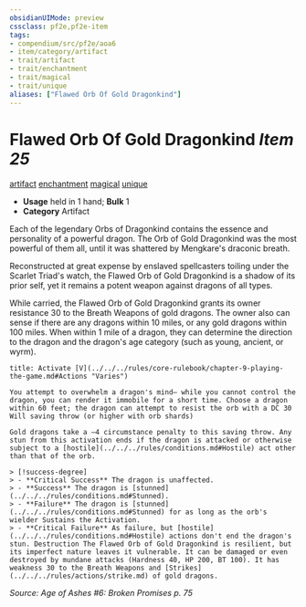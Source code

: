 ```yaml
---
obsidianUIMode: preview
cssclass: pf2e,pf2e-item
tags:
- compendium/src/pf2e/aoa6
- item/category/artifact
- trait/artifact
- trait/enchantment
- trait/magical
- trait/unique
aliases: ["Flawed Orb Of Gold Dragonkind"]
---
```

# Flawed Orb Of Gold Dragonkind *Item 25*  
[artifact](../../../rules/traits/artifact-gmg.md)  [enchantment](../../../rules/traits/enchantment.md)  [magical](../../../rules/traits/magical.md)  [unique](../../../rules/traits/unique.md)  

- **Usage** held in 1 hand; **Bulk** 1
- **Category** Artifact

Each of the legendary Orbs of Dragonkind contains the essence and personality of a powerful dragon. The Orb of Gold Dragonkind was the most powerful of them all, until it was shattered by Mengkare's draconic breath.

Reconstructed at great expense by enslaved spellcasters toiling under the Scarlet Triad's watch, the Flawed Orb of Gold Dragonkind is a shadow of its prior self, yet it remains a potent weapon against dragons of all types.

While carried, the Flawed Orb of Gold Dragonkind grants its owner resistance 30 to the Breath Weapons of gold dragons. The owner also can sense if there are any dragons within 10 miles, or any gold dragons within 100 miles. When within 1 mile of a dragon, they can determine the direction to the dragon and the dragon's age category (such as young, ancient, or wyrm).

```ad-embed-ability
title: Activate [V](../../../rules/core-rulebook/chapter-9-playing-the-game.md#Actions "Varies")

You attempt to overwhelm a dragon's mind— while you cannot control the dragon, you can render it immobile for a short time. Choose a dragon within 60 feet; the dragon can attempt to resist the orb with a DC 30 Will saving throw (or higher with orb shards)

Gold dragons take a –4 circumstance penalty to this saving throw. Any stun from this activation ends if the dragon is attacked or otherwise subject to a [hostile](../../../rules/conditions.md#Hostile) act other than that of the orb.

> [!success-degree] 
> - **Critical Success** The dragon is unaffected.
> - **Success** The dragon is [stunned](../../../rules/conditions.md#Stunned).
> - **Failure** The dragon is [stunned](../../../rules/conditions.md#Stunned) for as long as the orb's wielder Sustains the Activation.
> - **Critical Failure** As failure, but [hostile](../../../rules/conditions.md#Hostile) actions don't end the dragon's stun. Destruction The Flawed Orb of Gold Dragonkind is resilient, but its imperfect nature leaves it vulnerable. It can be damaged or even destroyed by mundane attacks (Hardness 40, HP 200, BT 100). It has weakness 30 to the Breath Weapons and [Strikes](../../../rules/actions/strike.md) of gold dragons.
```

*Source: Age of Ashes #6: Broken Promises p. 75*
